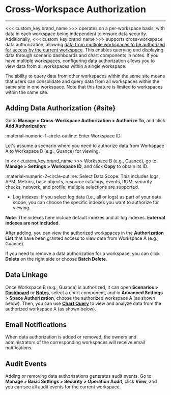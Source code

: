 # Cross-Workspace Authorization
---

<<< custom_key.brand_name >>> operates on a per-workspace basis, with data in each workspace being independent to ensure data security. Additionally, <<< custom_key.brand_name >>> supports cross-workspace data authorization, allowing <u>data from multiple workspaces to be authorized for access by the current workspace</u>. This enables querying and displaying data through scenario dashboards and chart components in notes. If you have multiple workspaces, configuring data authorization allows you to view data from all workspaces within a single workspace.

The ability to query data from other workspaces within the same site means that users can consolidate and query data from all workspaces within the same site in one workspace. Note that this feature is limited to workspaces within the same site.

## Adding Data Authorization {#site}

Go to **Manage > Cross-Workspace Authorization > Authorize To**, and click **Add Authorization**:



:material-numeric-1-circle-outline: Enter Workspace ID:

Let's assume a scenario where you need to authorize data from Workspace A to Workspace B (e.g., Guance) for viewing.

In <<< custom_key.brand_name >>> Workspace B (e.g., Guance), go to **Manage > Settings > Workspace ID**, and click **Copy** to obtain its ID.


:material-numeric-2-circle-outline: Select Data Scope: This includes logs, APM, Metrics, base objects, resource catalogs, events, RUM, security checks, network, and profile; multiple selections are supported.

- Log Indexes: If you select log data (i.e., all or logs) as part of your data scope, you can choose the specific indexes you want to authorize for viewing.

**Note**: The indexes here include default indexes and all log indexes. **External indexes are not included**.



After adding, you can view the authorized workspaces in the **Authorization List** that have been granted access to view data from Workspace A (e.g., Guance).



If you need to remove a data authorization for a workspace, you can click **Delete** on the right side or choose **Batch Delete**.



## Data Linkage

Once Workspace B (e.g., Guance) is authorized, it can open **Scenarios > [Dashboard](../scene/dashboard/index.md)** or **[Notes](../scene/note.md)**, select a chart component, and in **Advanced Settings > Space Authorization**, choose the authorized workspace A (as shown below). Then, you can use **[Chart Query](../scene/visual-chart/chart-query.md)** to view and analyze data from the authorized workspace A (as shown below).



## Email Notifications

When data authorization is added or removed, the owners and administrators of the corresponding workspaces will receive email notifications.



## Audit Events

Adding or removing data authorizations generates audit events. Go to **Manage > Basic Settings > Security > Operation Audit**, click **View**, and you can see all audit events for the current workspace.

